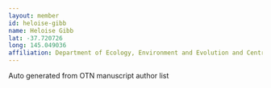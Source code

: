 ```yaml
---
layout: member
id: heloise-gibb
name: Heloise Gibb
lat: -37.720726
long: 145.049036
affiliation: Department of Ecology, Environment and Evolution and Centre for Future Landscapes, La Trobe University, Victoria
---
```


Auto generated from OTN manuscript author list
